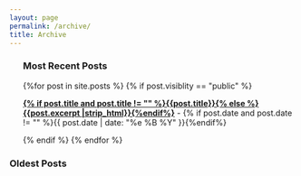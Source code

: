 ```yaml
---
layout: page
permalink: /archive/
title: Archive
---
```



<div id="archives">
  <section id="archive">
      <ul class="date-order">
     <h3>Most Recent Posts</h3>
     {%for post in site.posts %}
     {% if post.visiblity == "public" %}
          <p><b><a href="{{ site.baseurl }}{{ post.url }}">{% if post.title and post.title != "" %}{{post.title}}{% else %}{{post.excerpt |strip_html}}{%endif%}</a></b> - {% if post.date and post.date != "" %}{{ post.date | date: "%e %B %Y" }}{%endif%}</p>
      {% endif %}
      {% endfor %}
      </ul>
    <h3>Oldest Posts</h3>
  </section>
</div>
